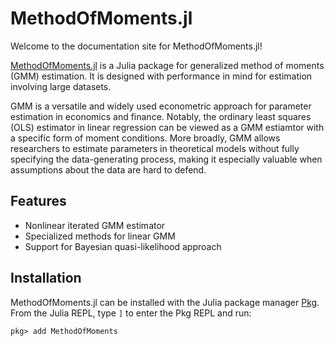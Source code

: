 # MethodOfMoments.jl

Welcome to the documentation site for MethodOfMoments.jl!

[MethodOfMoments.jl](https://github.com/junyuan-chen/MethodOfMoments.jl)
is a Julia package for generalized method of moments (GMM) estimation.
It is designed with performance in mind for estimation involving large datasets.

GMM is a versatile and widely used econometric approach
for parameter estimation in economics and finance.
Notably, the ordinary least squares (OLS) estimator in linear regression
can be viewed as a GMM estiamtor with a specific form of moment conditions.
More broadly, GMM allows researchers to estimate parameters in theoretical models
without fully specifying the data-generating process,
making it especially valuable when assumptions about the data are hard to defend.

## Features

- Nonlinear iterated GMM estimator
- Specialized methods for linear GMM
- Support for Bayesian quasi-likelihood approach

## Installation

MethodOfMoments.jl can be installed with the Julia package manager
[Pkg](https://docs.julialang.org/en/v1/stdlib/Pkg/).
From the Julia REPL, type `]` to enter the Pkg REPL and run:

```
pkg> add MethodOfMoments
```

